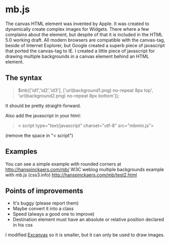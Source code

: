 mb.js
======

The canvas HTML element was invented by Apple. It was created to dynamically create complex images for Widgets. There where a few complains about the element, but despite of that it is included in the HTML 5.0 working draft. All modern browsers are compatible with the canvas-tag, beside of Internet Explorer, but Google created a superb piece of javascript that ported the canvas-tag to IE. I created a little piece of javascript for drawing multiple backgrounds in a canvas element behind an HTML element. 

The syntax
----------
> $mb(['id1','id2','id3'],
> 	['url(background1.png) no-repeat 8px top',
> 	'url(background2.png) no-repeat 8px bottom']);	
	
It should be pretty straight-forward.

Also add the javascript in your html:
> <!--[if IE]>
>	<script type="text/javascript" charset="utf-8" src="changed_excanvas_compressed.js"></script> 
> <![endif]-->
> < script type="text/javascript" charset="utf-8" src="mbmin.js"></script>

(remove the space in "< script")

Examples
---------
You can see a simple example with rounded corners at http://hanspinckaers.com/mb/
W3C weblog multiple backgrounds example with mb.js (css3.info) http://hanspinckaers.com/mb/test2.html

Points of improvements
----------------------
- It's buggy (please report them)
- Maybe convert it into a class
- Speed (always a good one to improve)
- Destination element must have an absolute or relative position declared in his css

I modified [Excanvas](
http://code.google.com/p/explorercanvas/) so it is smaller, but it can only be used to draw images.